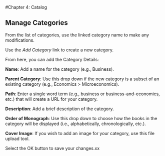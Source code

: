 #Chapter 4: Catalog
## Manage Categories

From the list of categories, use the linked category name to make any modifications.

Use the *Add Category* link to create a new category.

From here, you can add the Category Details:

**Name**: Add a name for the category (e.g., Business).

**Parent Category**: Use this drop down if the new category is a subset of an existing category (e.g., Economics > Microeconomics).

**Path**: Enter a single word term (e.g., business or business-and-economics, etc.) that will create a URL for your category.

**Description**: Add a brief description of the category.

**Order of Monograph**: Use this drop down to choose how the books in the category will be displayed (i.e., alphabetically, chronologically, etc.).

**Cover Image**: If you wish to add an image for your category, use this file upload tool.

Select the OK button to save your changes.xx
